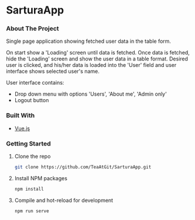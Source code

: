 # SarturaApp

### About The Project

Single page application showing fetched user data in the table form.

On start show a 'Loading' screen until data is fetched. Once data is fetched, hide the 'Loading' screen and show the user data in a table format.
Desired user is clicked, and his/her data is loaded into the 'User' field and user interface shows selected user's name.

User interface contains:
- Drop down menu with options 'Users', 'About me', 'Admin only' 
- Logout button



### Built With
* [Vue.js](https://vuejs.org/)


### Getting Started


1. Clone the repo
   ```sh
   git clone https://github.com/TeaAtGit/SarturaApp.git
   ```

2. Install NPM packages
   ```sh
   npm install 
   ```

3. Compile and hot-reload for development
   ```sh
   npm run serve
   ```






